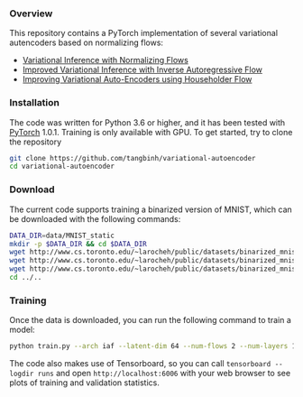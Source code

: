 ### Overview
This repository contains a PyTorch implementation of several variational autencoders based on normalizing flows:
* [Variational Inference with Normalizing Flows](https://arxiv.org/pdf/1505.05770.pdf)
* [Improved Variational Inference with Inverse Autoregressive Flow](https://arxiv.org/pdf/1606.04934.pdf)
* [Improving Variational Auto-Encoders using Householder Flow](https://arxiv.org/pdf/1611.09630.pdf)

### Installation
The code was written for Python 3.6 or higher, and it has been tested with [PyTorch](http://pytorch.org/) 1.0.1. Training is only available with GPU. To get started, try to clone the repository

```bash
git clone https://github.com/tangbinh/variational-autoencoder
cd variational-autoencoder
```

### Download
The current code supports training a binarized version of MNIST, which can be downloaded with the following commands:
```bash
DATA_DIR=data/MNIST_static
mkdir -p $DATA_DIR && cd $DATA_DIR
wget http://www.cs.toronto.edu/~larocheh/public/datasets/binarized_mnist/binarized_mnist_train.amat
wget http://www.cs.toronto.edu/~larocheh/public/datasets/binarized_mnist/binarized_mnist_valid.amat
wget http://www.cs.toronto.edu/~larocheh/public/datasets/binarized_mnist/binarized_mnist_test.amat
cd ../..
```

### Training
 Once the data is downloaded, you can run the following command to train a model:
```bash
python train.py --arch iaf --latent-dim 64 --num-flows 2 --num-layers 1
```
The code also makes use of Tensorboard, so you can call `tensorboard --logdir runs` and open `http://localhost:6006` with your web browser to see plots of training and validation statistics.